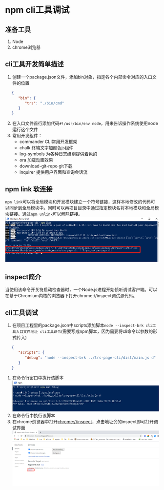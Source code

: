 # npm cli工具调试
## 准备工具
1. Node
2. chrome浏览器
## cli工具开发简单描述
1. 创建一个package.json文件，添加bin对象，指定各个内部命令对应的入口文件的位置
```json
   {
      "bin": {
         "trs": "./bin/cmd"
      }
   }
```
2. 在入口文件首行添加代码`#!/usr/bin/env node`，用来告诉操作系统使用node运行这个文件
3. 常用开发组件：
   - commander CLI常用开发框架
   - chalk 终端文字加颜色js组件
   - log-symbols 为各种日志级别提供着色的
   - ora 加载动画效果
   - download-git-repo git下载
   - inquirer 提供用户界面和查询会话流
## npm link 软连接
`npm link`可以将全局模块和开发模块建立一个符号链接，这样本地修改的代码可以同步到全局模块中。同时可以再项目目录中通过指定模块名将本地模块和全局模块链接。通过`npm unlink`可以解除链接。
![](https://raw.githubusercontent.com/2446505739/pic_git/master/img/20201202135728.jpg)
## inspect简介
当使用该命令开关符启动检查器时，一个Node.js进程开始侦听调试客户端。可以在基于Chromium内核的浏览器下打开chrome://inspect调试源代码。
## cli工具调试
1. 在项目工程里的package.json中scripts添加脚本`node --inspect-brk cli工具入口文件地址 cli工具命令`(需要写成npm脚本，因为需要将cli命令以参数的形式传入)
```json
   {
      "scripts": {
         "debug": "node --inspect-brk ../trs-page-cli/dist/main.js d"
      }
   }
```
1. 在命令行窗口中执行该脚本![](https://raw.githubusercontent.com/2446505739/pic_git/master/img/20201202135727.jpg)
2. 在命令行中执行该脚本
3. 在chrome浏览器中打开[chrome://inspect](chrome://inspect)，点击地址旁的inspect即可打开调试界面![](https://raw.githubusercontent.com/2446505739/pic_git/master/img/20201202133525.jpg)
